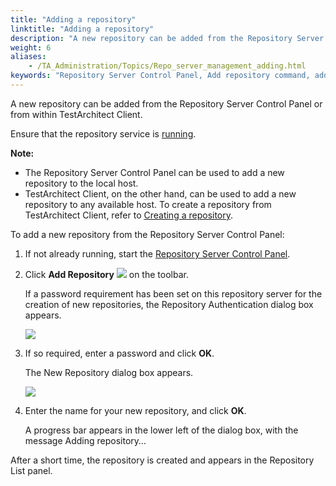 ```yaml
--- 
title: "Adding a repository"
linktitle: "Adding a repository"
description: "A new repository can be added from the Repository Server Control Panel or from within TestArchitect Client."
weight: 6
aliases: 
    - /TA_Administration/Topics/Repo_server_management_adding.html
keywords: "Repository Server Control Panel, Add repository command, adding a repository, repositories, adding a"
---
```


A new repository can be added from the Repository Server Control Panel or from within TestArchitect Client.

Ensure that the repository service is [running](/TA_Administration/Topics/Starting_repository_server.html).

**Note:**

-   The Repository Server Control Panel can be used to add a new repository to the local host.
-   TestArchitect Client, on the other hand, can be used to add a new repository to any available host. To create a repository from TestArchitect Client, refer to [Creating a repository](/TA_Help/Topics/Repository_creating.html).

To add a new repository from the Repository Server Control Panel:

1.  If not already running, start the [Repository Server Control Panel](/TA_Administration/Topics/Repo_server_management_launching.html).

2.  Click **Add Repository** ![](/images/TA_Administration/Images/btn.RS_add_repo.png) on the toolbar.

    If a password requirement has been set on this repository server for the creation of new repositories, the Repository Authentication dialog box appears.

    ![](/images/TA_Administration/Images/admin_RS_dlg_Repo_Authentication.png)

3.  If so required, enter a password and click **OK**.

    The New Repository dialog box appears.

    ![](/images/TA_Administration/Images/admin_RS_dlg_New_Repo.png)

4.  Enter the name for your new repository, and click **OK**.

    A progress bar appears in the lower left of the dialog box, with the message Adding repository…


After a short time, the repository is created and appears in the Repository List panel.




